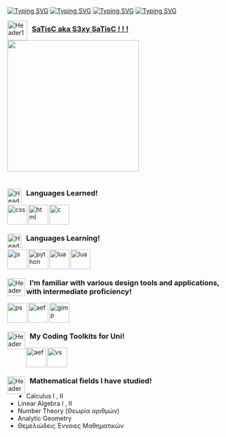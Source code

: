 <a href="https://git.io/typing-svg"><img src="https://readme-typing-svg.demolab.com?font=Fira+Code&size=30&pause=200&color=8749F7&width=435&lines=OFF+TILL+OCTOBER..." alt="Typing SVG" /></a>
<a href="https://git.io/typing-svg"><img src="https://readme-typing-svg.demolab.com?font=Fira+Code&size=30&pause=200&color=F70000&width=435&lines=OFF+TILL+OCTOBER..." alt="Typing SVG" /></a>
<a href="https://git.io/typing-svg"><img src="https://readme-typing-svg.demolab.com?font=Fira+Code&size=30&pause=200&color=2EA9F7&width=435&lines=OFF+TILL+OCTOBER..." alt="Typing SVG" /></a>
<a href="https://git.io/typing-svg"><img src="https://readme-typing-svg.demolab.com?font=Fira+Code&size=30&pause=200&color=F7F7F7&width=435&lines=OFF+TILL+OCTOBER..." alt="Typing SVG" /></a>

[Se blepw aderfee <3]: #

<img align="left"  alt="Header1" width="45px" height="45px" object-fit="fix" style="padding; " src="https://img1.picmix.com/output/stamp/normal/9/5/7/9/1099759_c1295.gif"/> 

   ### &nbsp; <ins> SaTisC aka S3xy SaTisC ! ! ! </ins>

<img src="https://i.pinimg.com/originals/d5/96/3c/d5963c6f0bc206e3723f796e3b54fd6b.gif" width="300" height="300"/>

#

<img align="left"  alt="Header1" width="32px" height="32px" object-fit="fix" style="padding;" src="https://media.tenor.com/KIO0sT2weC8AAAAi/check-mark.gif"/>    

   ### &nbsp; Languages Learned! 
<img align="left" alt="css" width="45px" height="45px" right="5px" style="padding;" src="https://cdn.jsdelivr.net/gh/devicons/devicon@latest/icons/css3/css3-original.svg"/>

<img align="left" alt="html" width="45px" height="45px" right="5px" style="padding;" src="https://cdn.jsdelivr.net/gh/devicons/devicon@latest/icons/html5/html5-original.svg"/>

<img align="left" alt="c" width="45px" height="45px" right="5px" style="padding;" src="https://cdn.jsdelivr.net/gh/devicons/devicon@latest/icons/cplusplus/cplusplus-original.svg"/>

### &nbsp;

#

<img align="left"  alt="Header2" width="32px" height="32px" style="padding;" src="https://i.gifer.com/ZKZg.gif"/>    

   ### &nbsp; Languages Learning!
<img align="left" alt="js" width="45px" height="45px" right="5px" style="padding;" src="https://cdn.jsdelivr.net/gh/devicons/devicon@latest/icons/javascript/javascript-original.svg"/>

<img align="left" alt="python" width="45px" height="45px" right="5px" style="padding;" src="https://cdn.jsdelivr.net/gh/devicons/devicon@latest/icons/python/python-original.svg"/>

<img align="left" alt="lua" width="45px" height="45px" right="5px" style="padding;" src="https://cdn.jsdelivr.net/gh/devicons/devicon@latest/icons/lua/lua-original.svg"/>


<img align="left" alt="lua" width="45px" height="45px" right="5px" style="padding;" src="https://cdn.jsdelivr.net/gh/devicons/devicon@latest/icons/react/react-original.svg"/>

### &nbsp;

#

<img align="left" alt="Header3" width="40px" height="40px" object-fit="cover" style="padding; " src="https://i.pinimg.com/originals/8d/33/78/8d33788e9a866584bb0e69f1c2c2d9f6.gif"/>    

   ### &nbsp; I’m familiar with various design tools and applications, with intermediate proficiency!
   <img align="left" alt="ps" width="45px"  height="45px" right="5px" style="padding;" src="https://upload.wikimedia.org/wikipedia/commons/thumb/a/af/Adobe_Photoshop_CC_icon.svg/512px-Adobe_Photoshop_CC_icon.svg.png"/>

<img align="left" alt="aef" width="45px" height="45px" right="5px" style="padding;" src="https://upload.wikimedia.org/wikipedia/commons/thumb/c/cb/Adobe_After_Effects_CC_icon.svg/1051px-Adobe_After_Effects_CC_icon.svg.png"/>

<img align="left" alt="gimp" width="45px" height="45px"  right="5px" object-fit="cover" style="padding;" src="https://upload.wikimedia.org/wikipedia/commons/thumb/4/45/The_GIMP_icon_-_gnome.svg/1200px-The_GIMP_icon_-_gnome.svg.png"/>

### &nbsp;

#

<img align="left" alt="Header3" width="40px" height="40px" object-fit="cover" style="padding; " src="https://i.pinimg.com/originals/7a/bf/87/7abf87d2c9f162829e9f59eb139effcb.gif"/>    

   ### &nbsp; My Coding Toolkits for Uni!
   <img align="left" alt="aef" width="45px" height="45px" right="5px" style="padding;" src="https://upload.wikimedia.org/wikipedia/commons/f/f5/Notepad_plus_plus.png"/>
   
   <img align="left" alt="vs" width="45px"  height="45px" right="5px" style="padding;" src="https://upload.wikimedia.org/wikipedia/commons/thumb/9/9a/Visual_Studio_Code_1.35_icon.svg/2048px-Visual_Studio_Code_1.35_icon.svg.png"/>


### &nbsp;

# 

<img align="left" alt="Header3" width="40px" height="40px" object-fit="cover" style="padding; " src="https://i.pinimg.com/originals/c5/a1/47/c5a14764ca497fd02f2bfaba3695efe2.gif"/>    

   ### &nbsp;  Mathematical fields I have studied! 
- Calculus I , II
- Linear Algebra I , II
- Number Theory (Θεωρία αριθμών)
- Αnalytic Geometry
- Θεμελιώδεις Έννοιες Μαθηματικών
